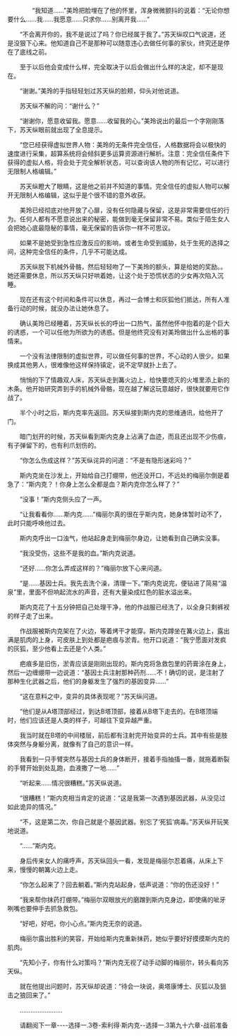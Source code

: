 <div class="read-content j_readContent" id="">
                <p>　　　　“我知道……”美玲把脸埋在了他的怀里，浑身微微颤抖的说着：“无论你想要什么……我……我愿意……只求你……别离开我……”<p>　　“不会离开你的，我不是说过了吗？你已经属于我了。”苏天纵叹口气说道，还是没狠下心来。他知道自己不是那种可以随意违心去做任何事的家伙，终究还是停在了底线之前。<p>　　至于以后他会变成什么样，完全取决于以后会做出什么样的决定，却不是现在。<p>　　“谢谢。”美玲的手指轻轻划过苏天纵的脸颊，仰头对他说道。<p>　　苏天纵不解的问：“谢什么？”<p>　　“谢谢你，愿意收留我。愿意……收留我的心。”美玲说出的最后一个字刚刚落下，苏天纵眼前就出现了全息提示。<p>　　“您已经获得虚拟世界人物：美玲的无条件完全信任，人格数据将会以极快的速度进行采集，超算系统将会倾斜更多运算资源进行解析。注意：完全信任条件下获得的虚拟人格，将会处于完全解析状态，可以查询该人物的所有记忆，可以进行无限制人格编辑。”<p>　　苏天纵瞪大了眼睛，这是他之前并不知道的事情。完全信任的虚拟人物可以解开无限制人格编辑，这似乎是个很不错的意外收获。<p>　　美玲已经彻底对他开放了心扉，没有任何隐藏与保留，这是非常需要信任的行为。任何人都有不愿意说出来的秘密，能做到毫无保留非常不易。类似于陌生女人会把她心底最隐秘的事情，毫无保留的告诉你一样不可思议。<p>　　如果不是她受到急性应激反应的影响，或者生命受到威胁，处于生死的选择之间，这种完全信任的条件，几乎不可能达成。<p>　　苏天纵脱下机械外骨骼，然后轻轻吻了一下美玲的额头，算是给她的奖励。。她还需要休息，所以苏天纵只好哄着她，让这个处于恐慌状态的少女再次陷入沉睡。<p>　　现在还有这个时间和条件可以休息，再过一会博士和灰狐他们抵达，所有人准备行动的时候，就没办法让她休息了。<p>　　确认美玲已经睡着，苏天纵长长的呼出一口热气，虽然他怀中抱着的是个巨大的诱惑，一个可以任他为所欲为的诱惑。但是他终究没有对美玲做出什么出格的事情来。<p>　　一个没有法律限制的虚拟世界，可以做任何事的世界，不心动的人很少。如果换成其他男人，很难像他这样保持镇定，说不定早就扑上去了。<p>　　悄悄的下了情趣双人床，苏天纵走到篝火边上，给快要熄灭的火堆里添上新的木条。他开始研究弄到手的机械外骨骼，现在越了解这玩意越好，很快就要用它作战了。<p>　　半个小时之后，斯内克率先返回。苏天纵接到斯内克的思维通讯，给他开了门。<p>　　暗门划开的时候，苏天纵看到斯内克身上沾满了血迹，而且还出现不少伤痕，有子弹留下的，也有利爪划伤的。<p>　　“你怎么伤成这样？”苏天纵诧异的问道：“不是有隐形迷彩吗？”<p>　　斯内克坐在沙发上，开始给自己打绷带，他还没开口，不远处的梅丽尔倒是着急了：“斯内克？！你身上怎么全都是血？斯内克你怎么样了？”<p>　　“没事！”斯内克侧头应了一声。<p>　　“让我看看你……斯内克……”梅丽尔真的很在乎斯内克，她身体暂时动不了，此时只能呼唤他过去。<p>　　斯内克呼出一口浊气，他站起身走到梅丽尔身边，让她看到自己确实没事。<p>　　“我没受伤，这些不是我的血。”斯内克说道。<p>　　“还好……你怎么弄成这样的？”梅丽尔放下心来问道。<p>　　“是……基因士兵。我先去洗个澡，清理一下。”斯内克说完，便钻进了简易“温泉”里，里面不但响起流水的声音，还有大量染成红色的脏水溢出来。<p>　　斯内克花了十五分钟把自己处理干净，他的作战服已经洗了，以全身只剩裤衩的样子走了出来。<p>　　作战服被斯内克架在了火边，等着烤干才能穿。斯内克蹲坐在篝火边上，露出满是肌肉的上身，可皮肤上到处都是疤痕与淤青。他开口说道：“我宁愿面对发疯的灰狐，至少他看上去还是个人类。”<p>　　疤痕多是旧伤，淤青应该是刚刚出现的。斯内克将急救包里的药膏涂在身上，然后一边缠绷带一边说道：“基因士兵注射那种药剂……不！确切的说，是注射了那种生化武器之后，他们的身躯发生了强烈的基因变异……”<p>　　“这在意料之中，变异的具体表现呢？”苏天纵问道。<p>　　“他们是从A塔顶部经过，到达B塔顶部，接着从B塔下走去的。在B塔顶端时，他们应该还是人类的样子，可越往下变异越严重。<p>　　我当时就在B塔的中间楼层，前后都有注射完开始变异的士兵。其中有些是肢体突然与身躯分离，就像有了自己的意识一样。<p>　　我看到一只手臂突然与基因士兵的身体断开，接着手指抽搐一番，就拖着断裂的手臂开始到处乱跑，血液撒了一地……”<p>　　“听起来……情况很糟糕。”苏天纵说道。<p>　　“很糟糕！”斯内克相当肯定的说道：“这是我第一次遇到基因武器，从没见过如此诡异的情况。”<p>　　“不，这是第二次，你自己就是个基因武器。别忘了‘死狐’病毒。”苏天纵开玩笑地说道。<p>　　“……”斯内克。<p>　　身后传来女人的痛呼声，苏天纵回头一看，发现是梅丽尔忍着痛，从床上下来，慢慢的朝篝火边上走。<p>　　“你怎么起来了？回去躺着。”斯内克站起身，低声说道：“你的伤还没好！”<p>　　“我来帮你抹药打绷带。”梅丽尔双眼放光的磨蹭到斯内克身边，即使痛的呲牙咧嘴也要伸手去抓急救包。<p>　　“好吧，好吧，你小心点。”斯内克无奈的说道。<p>　　梅丽尔露出胜利的笑容，开始给斯内克重新抹药，她似乎要好好摸摸斯内克的肌肉。<p>　　“先知小子，你有什么对策吗？”斯内克无视了动手动脚的梅丽尔，转头看向苏天纵。<p>　　就在他提出问题时，苏天纵却说道：“待会一块说，奥塔康博士、灰狐以及狙击之狼回来了。”<p>　　……………………<p>　　请翻阅下一章----选择一.3卷-索利得·斯内克--选择一.3第九十六章-战前准备<p> 
            </div>